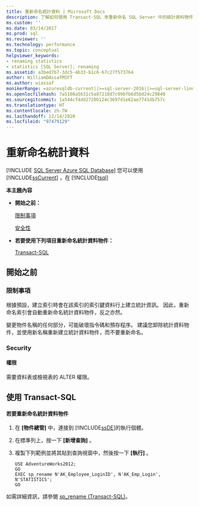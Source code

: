 ```yaml
---
title: 重新命名統計資料 | Microsoft Docs
description: 了解如何使用 Transact-SQL 來重新命名 SQL Server 中的統計資料物件。 您必須具有資料表或檢視表的 ALTER 權限。
ms.custom: ''
ms.date: 03/14/2017
ms.prod: sql
ms.reviewer: ''
ms.technology: performance
ms.topic: conceptual
helpviewer_keywords:
- renaming statistics
- statistics [SQL Server], renaming
ms.assetid: a3bed7b7-3dc5-4b33-b1c6-67c27f573764
author: WilliamDAssafMSFT
ms.author: wiassaf
monikerRange: =azuresqldb-current||>=sql-server-2016||>=sql-server-linux-2017||=azuresqldb-mi-current
ms.openlocfilehash: 7a5108a5631c5a87218d7c99bfb6d5bd24c29840
ms.sourcegitcommit: 1a544cf4dd2720b124c3697d1e62ae7741db757c
ms.translationtype: HT
ms.contentlocale: zh-TW
ms.lasthandoff: 12/14/2020
ms.locfileid: "97479129"
---
```

# <a name="rename-statistics"></a>重新命名統計資料
[!INCLUDE [SQL Server Azure SQL Database](../../includes/applies-to-version/sql-asdb.md)]
  您可以使用 [!INCLUDE[ssCurrent](../../includes/sscurrent-md.md)] ，在 [!INCLUDE[tsql](../../includes/tsql-md.md)]  
  
 **本主題內容**  
  
-   **開始之前：**  
  
     [限制事項](#Restrictions)  
  
     [安全性](#Security)  
  
-   **若要使用下列項目重新命名統計資料物件：**  
  
     [Transact-SQL](#TsqlProcedure)  
  
##  <a name="before-you-begin"></a><a name="BeforeYouBegin"></a> 開始之前  
  
###  <a name="limitations-and-restrictions"></a><a name="Restrictions"></a> 限制事項  
 根據預設，建立索引時會在該索引的索引鍵資料行上建立統計資訊。 因此，重新命名索引會自動重新命名統計資料物件，反之亦然。  
  
 變更物件名稱的任何部分，可能破壞指令碼和預存程序。 建議您卸除統計資料物件，並使用新名稱重新建立統計資料物件，而不要重新命名。  
  
###  <a name="security"></a><a name="Security"></a> Security  
  
####  <a name="permissions"></a><a name="Permissions"></a> 權限  
 需要資料表或檢視表的 ALTER 權限。  
  
##  <a name="using-transact-sql"></a><a name="TsqlProcedure"></a> 使用 Transact-SQL  
  
#### <a name="to-rename-a-statistics-object"></a>若要重新命名統計資料物件  
  
1.  在 **[物件總管]** 中，連接到 [!INCLUDE[ssDE](../../includes/ssde-md.md)]的執行個體。  
  
2.  在標準列上，按一下 **[新增查詢]** 。  
  
3.  複製下列範例並將其貼到查詢視窗中，然後按一下 **[執行]** 。  
  
    ```  
    USE AdventureWorks2012;  
    GO  
    EXEC sp_rename N'AK_Employee_LoginID', N'AK_Emp_Login', N'STATISTICS';   
    GO  
    ```  
  
 如需詳細資訊，請參閱 [sp_rename &#40;Transact-SQL&#41;](../../relational-databases/system-stored-procedures/sp-rename-transact-sql.md)。  
  
  
